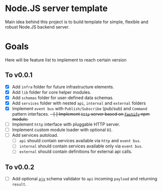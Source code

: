 # Node.JS server template

Main idea behind this project is to build template for simple, flexible and robust Node.JS backend server.

# Goals
Here will be feature list to implement to reach certain version
## To v0.0.1

- [x] Add `infra` folder for future infrastructure elements.
- [x] Add `lib` folder for core helper modules.
- [x] Add `schemas` folder for user-defined data schemas.
- [x] Add `services` folder with nested `api`, `internal` and `external` folders
- [x] Implement `event bus` with `Publish/Subscribe` (pub/sub) and `Command` pattern interfaces.
~~- [ ] Implement `http` server based on [`fastify`](https://www.npmjs.com/package/fastify) npm module.~~
- [ ] Implement `http` interface with pluggable HTTP server.
- [ ] Implement custom module loader with optional `DI`.
- [ ] Add services autoload.
  - [ ] `api` should contain services available via `http` and `event bus`.
  - [ ] `internal` should contain services available only via `event bus`.
  - [ ] `external` should contain definitions for external api calls.

## To v0.0.2
- [ ] Add optional [`ajv`](https://ajv.js.org/) schema validator to `api` incoming `payload` and returning `result`.
